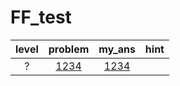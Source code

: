 # FF_test
| level | problem | my_ans | hint |
| :--: | :--: | :--: | :--: |
| ? | [1234](https://www.acmicpc.net/problem/1234) | [1234](./1234/1234.cpp) |  |
